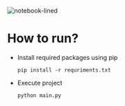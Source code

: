 ![notebook-lined](https://github.com/aratheunseen/python-mini-apps/assets/62181222/c0695d9c-0b96-46b0-8d2b-1aea12bff163)

# How to run?

- Install required packages using pip

      pip install -r requriments.txt

- Execute project

      python main.py
